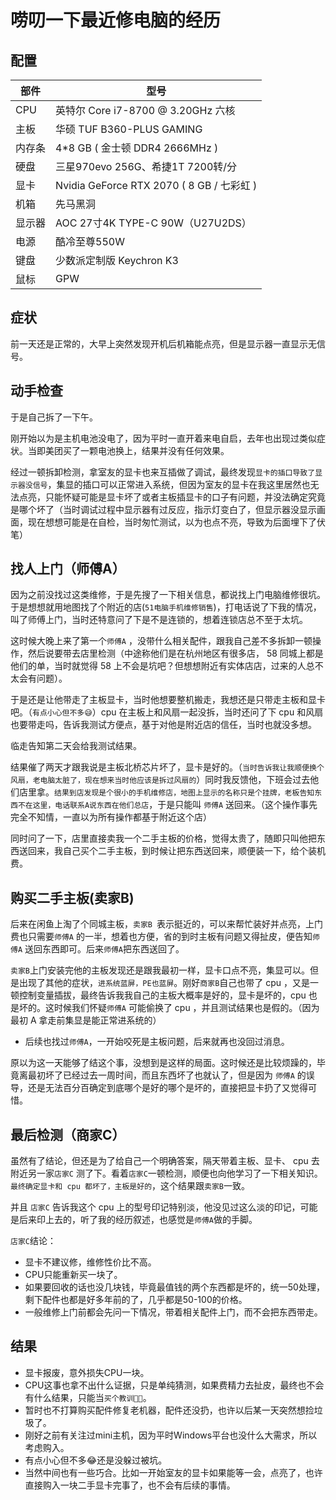 # 唠叨一下最近修电脑的经历

## 配置

| 部件   | 型号                                      |
| ------ | ----------------------------------------- |
| CPU    | 英特尔 Core i7-8700 @ 3.20GHz 六核        |
| 主板   | 华硕 TUF B360-PLUS GAMING                 |
| 内存条 | 4*8 GB ( 金士顿 DDR4 2666MHz )            |
| 硬盘   | 三星970evo 256G、希捷1T 7200转/分         |
| 显卡   | Nvidia GeForce RTX 2070 ( 8 GB / 七彩虹 ) |
| 机箱   | 先马黑洞                                  |
| 显示器 | AOC 27寸4K TYPE-C 90W（U27U2DS）          |
| 电源   | 酷冷至尊550W                              |
| 键盘   | 少数派定制版 Keychron K3                  |
| 鼠标   | GPW                                       |

## 症状

前一天还是正常的，大早上突然发现开机后机箱能点亮，但是显示器一直显示无信号。

## 动手检查

于是自己拆了一下午。

刚开始以为是主机电池没电了，因为平时一直开着来电自启，去年也出现过类似症状。当即美团买了一颗电池换上，结果并没有任何效果。

经过一顿拆卸检测，拿室友的显卡也来互插做了调试，最终发现`显卡的插口导致了显示器没信号`，集显的插口可以正常进入系统，但因为室友的显卡在我这里居然也无法点亮，只能怀疑可能是显卡坏了或者主板插显卡的口子有问题，并没法确定究竟是哪个坏了（当时调试过程中显示器有过反应，指示灯变白了，但显示器没显示画面，现在想想可能是在自检，当时匆忙测试，以为也点不亮，导致为后面埋下了伏笔）

## 找人上门（师傅A）

因为之前没找过这类维修，于是先搜了一下相关信息，都说找上门电脑维修很坑。于是想想就用地图找了个附近的店(`51电脑手机维修销售`)，打电话说了下我的情况，叫了师傅上门，当时还特意问了下是不是连锁的，想着连锁店总不至于太坑。

这时候大晚上来了第一个`师傅A` ，没带什么相关配件，跟我自己差不多拆卸一顿操作，然后说要带去店里检测（中途称他们是在杭州地区有很多店， 58 同城上都是他们的单，当时就觉得 58 上不会是坑吧？但想想附近有实体店店，过来的人总不太会有问题）。

于是还是让他带走了主板显卡，当时他想要整机搬走，我想还是只带走主板和显卡吧。（`有点小心但不多😅`）cpu 在主板上和风扇一起没拆，当时还问了下 cpu 和风扇也要带走吗，告诉我测试方便点，基于对他是附近店的信任，当时也就没多想。

临走告知第二天会给我测试结果。 

结果催了两天才跟我说是主板北桥芯片坏了，显卡是好的。（`当时告诉我让我顺便换个风扇，老电脑太脏了，现在想来当时他应该是拆过风扇的`）同时我反馈他，下班会过去他们店里拿。`结果到店发现是个很小的手机维修店，地图上显示的名称只是个挂牌，老板告知东西不在这里，电话联系A说东西在他们总店`，于是只能叫 `师傅A` 送回来。（这个操作事先完全不知情，一直以为所有操作都基于附近这个店）

同时问了一下，店里直接卖我一个二手主板的价格，觉得太贵了，随即只叫他把东西送回来，我自己买个二手主板，到时候让把东西送回来，顺便装一下，给个装机费。

## 购买二手主板(卖家B)

后来在闲鱼上淘了个同城主板，`卖家B `表示挺近的，可以来帮忙装好并点亮，上门费也只需要`师傅A` 的一半，想着也方便，省的到时主板有问题又得扯皮，便告知`师傅A` 送回东西即可。后来`师傅A`把东西送回了。

 `卖家B`上门安装完他的主板发现还是跟我最初一样，显卡口点不亮，集显可以。但是出现了其他的症状，`进系统蓝屏，PE也蓝屏`。刚好`商家B`自己也带了 cpu ，又是一顿控制变量插拔，最终告诉我我自己的主板大概率是好的，显卡是坏的，cpu 也是坏的。这时候我们怀疑`师傅A` 可能偷换了 cpu ，并且测试结果也是假的。（因为最初 A 拿走前集显是能正常进系统的）

- 后续也找过`师傅A`，一开始咬死是主板问题，后来就再也没回过消息。

原以为这一天能够了结这个事，没想到是这样的局面。这时候还是比较烦躁的，毕竟离最初坏了已经过去一周时间，而且东西坏了也就认了，但是因为 `师傅A` 的误导，还是无法百分百确定到底哪个是好的哪个是坏的，直接把显卡扔了又觉得可惜。 

## 最后检测（商家C）

虽然有了结论，但还是为了给自己一个明确答案，隔天带着主板、显卡、 cpu 去附近另一家`店家C` 测了下。看着`店家C`一顿检测，顺便也向他学习了一下相关知识。`最终确定显卡和 cpu 都坏了，主板是好的`，这个结果跟`卖家B`一致。

并且 `店家C` 告诉我这个 cpu 上的型号印记特别淡，他没见过这么淡的印记，可能是后来印上去的，听了我的经历叙述，也感觉是`师傅A`做的手脚。

`店家C`结论：

- 显卡不建议修，维修性价比不高。
- CPU只能重新买一块了。
- 如果要回收的话也没几块钱，毕竟最值钱的两个东西都是坏的，统一50处理，剩下配件也都是好多年前的了，几乎都是50-100的价格。
- 一般维修上门前都会先问一下情况，带着相关配件上门，而不会把东西带走。

## 结果

- 显卡报废，意外损失CPU一块。
- CPU这事也拿不出什么证据，只是单纯猜测，如果费精力去扯皮，最终也不会有什么结果，只能当`买个教训😮‍💨`。
- 暂时也不打算购买配件修复老机器，配件还没扔，也许以后某一天突然想捡垃圾了。
- 刚好之前有关注过mini主机，因为平时Windows平台也没什么大需求，所以考虑购入。
- 有点小心但不多😂还是没躲过被坑。
- 当然中间也有一些巧合。比如一开始室友的显卡如果能等一会，点亮了，也许直接购入一块二手显卡完事了，也不会有后续的事情。

<gitalk/>